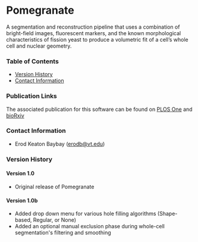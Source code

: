 # Pomegranate 
A segmentation and reconstruction pipeline that uses a combination of bright-field images, fluorescent markers, and the known morphological characteristics of fission yeast to produce a volumetric fit of a cell’s whole cell and nuclear geometry.

### Table of Contents
* [Version History](#version-history)
* [Contact Information](#contact-information)

### Publication Links
The associated publication for this software can be found on [PLOS One](#publication-links) and [bioRxiv](#publication-links)

### Contact Information
* Erod Keaton Baybay (erodb@vt.edu)

### Version History
#### Version 1.0
* Original release of Pomegranate

#### Version 1.0b
* Added drop down menu for various hole filling algorithms (Shape-based, Regular, or None)
* Added an optional manual exclusion phase during whole-cell segmentation's filtering and smoothing
